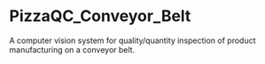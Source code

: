 # PizzaQC_Conveyor_Belt
A computer vision system for quality/quantity inspection of product manufacturing on a conveyor belt.
